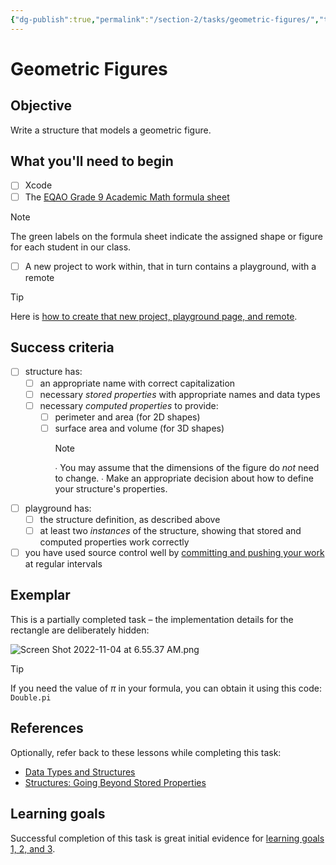 ```yaml
---
{"dg-publish":true,"permalink":"/section-2/tasks/geometric-figures/","tags":["ics3u"],"dgHomeLink":false}
---
```


# Geometric Figures
## Objective
Write a structure that models a geometric figure.
## What you'll need to begin
- [ ] Xcode
- [ ] The [EQAO Grade 9 Academic Math formula sheet](https://www.icloud.com/iclouddrive/06dGpE079oKxgeS8JF59TVkNw#Grade_9_EQAO_Formula_Sheet_-_Section_2_-_Assigned_Figures)
> [!NOTE]
> The green labels on the formula sheet indicate the assigned shape or figure for each student in our class.
- [ ] A new project to work within, that in turn contains a playground, with a remote
> [!TIP]
> Here is [how to create that new project, playground page, and remote](https://www.youtube.com/embed/Q_Scyx2I5z0).
## Success criteria
- [ ] structure has:
	- [ ] an appropriate name with correct capitalization
	- [ ] necessary *stored properties* with appropriate names and data types
	- [ ] necessary *computed properties* to provide:
		- [ ] perimeter and area (for 2D shapes)
		- [ ] surface area and volume (for 3D shapes)
		    > [!NOTE]
		    > ∙ You may assume that the dimensions of the figure do *not* need to change.
		    > ∙ Make an appropriate decision about how to define your structure's properties.
- [ ] playground has:
	- [ ] the structure definition, as described above
	- [ ] at least two *instances* of the structure, showing that stored and computed properties work correctly
- [ ] you have used source control well by [committing and pushing your work](https://www.russellgordon.ca/cs/source-control/introduction/using-source-control.pdf) at regular intervals
## Exemplar
This is a partially completed task – the implementation details for the rectangle are deliberately hidden:

![Screen Shot 2022-11-04 at 6.55.37 AM.png](/img/user/Attachments/Screen%20Shot%202022-11-04%20at%206.55.37%20AM.png)

> [!TIP]
> If you need the value of $\pi$ in your formula, you can obtain it using this code: `Double.pi`
## References
Optionally, refer back to these lessons while completing this task:
- [Data Types and Structures](https://www.icloud.com/iclouddrive/02bZ1_CZz0Vlh5iIdP7MzgtxA#Data_Types_and_Structures)
- [Structures: Going Beyond Stored Properties](https://www.icloud.com/iclouddrive/0c3cvuJ4uNIKATeNReCasjeyw#2b_-_Structures_-_Going_beyond_stored_properties)
## Learning goals
Successful completion of this task is great initial evidence for [learning goals 1, 2, and 3](https://www.russellgordon.ca/cs/learning-goals/learning-goals-for-grade-11/).